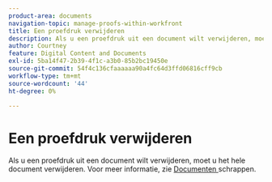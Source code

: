 ```yaml
---
product-area: documents
navigation-topic: manage-proofs-within-workfront
title: Een proefdruk verwijderen
description: Als u een proefdruk uit een document wilt verwijderen, moet u het hele document verwijderen. Zie Documenten verwijderen voor meer informatie.
author: Courtney
feature: Digital Content and Documents
exl-id: 5ba14f47-2b39-4f1c-a3b0-85b2bc19450e
source-git-commit: 54f4c136cfaaaaaa90a4fc64d3ffd06816cff9cb
workflow-type: tm+mt
source-wordcount: '44'
ht-degree: 0%

---
```


# Een proefdruk verwijderen

Als u een proefdruk uit een document wilt verwijderen, moet u het hele document verwijderen. Voor meer informatie, zie [ Documenten ](../../../documents/managing-documents/delete-documents.md) schrappen.
